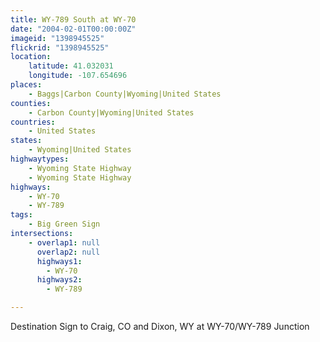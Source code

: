 ```yaml
---
title: WY-789 South at WY-70
date: "2004-02-01T00:00:00Z"
imageid: "1398945525"
flickrid: "1398945525"
location:
    latitude: 41.032031
    longitude: -107.654696
places:
    - Baggs|Carbon County|Wyoming|United States
counties:
    - Carbon County|Wyoming|United States
countries:
    - United States
states:
    - Wyoming|United States
highwaytypes:
    - Wyoming State Highway
    - Wyoming State Highway
highways:
    - WY-70
    - WY-789
tags:
    - Big Green Sign
intersections:
    - overlap1: null
      overlap2: null
      highways1:
        - WY-70
      highways2:
        - WY-789

---
```

Destination Sign to Craig, CO and Dixon, WY at WY-70/WY-789 Junction